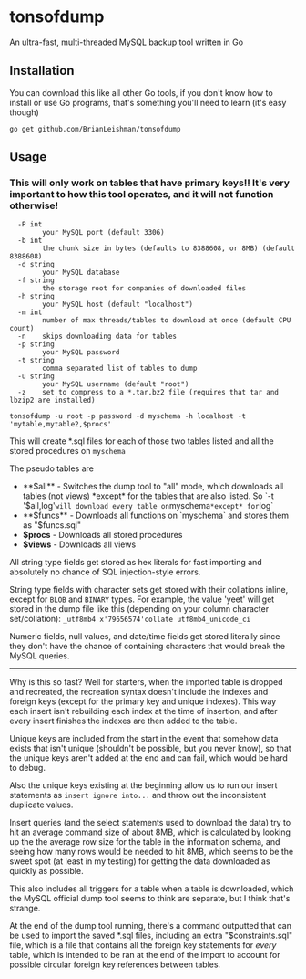 # tonsofdump
An ultra-fast, multi-threaded MySQL backup tool written in Go

## Installation
You can download this like all other Go tools, if you don't know how to install or use Go programs, that's something you'll need to learn (it's easy though)

    go get github.com/BrianLeishman/tonsofdump

## Usage
### This will only work on tables that have primary keys!! It's very important to how this tool operates, and it **will not** function otherwise!

```
  -P int
        your MySQL port (default 3306)
  -b int
        the chunk size in bytes (defaults to 8388608, or 8MB) (default 8388608)
  -d string
        your MySQL database
  -f string
        the storage root for companies of downloaded files
  -h string
        your MySQL host (default "localhost")
  -m int
        number of max threads/tables to download at once (default CPU count)
  -n    skips downloading data for tables
  -p string
        your MySQL password
  -t string
        comma separated list of tables to dump
  -u string
        your MySQL username (default "root")
  -z    set to compress to a *.tar.bz2 file (requires that tar and lbzip2 are installed)
  ```

    tonsofdump -u root -p password -d myschema -h localhost -t 'mytable,mytable2,$procs'

This will create \*.sql files for each of those two tables listed and all the stored procedures on `myschema`

The pseudo tables are
- **$all** - Switches the dump tool to "all" mode, which downloads all tables (not views) *except* for the tables that are also listed. So `-t '$all,log'` will download every table on `myschema` *except* for `log`
- **$funcs** - Downloads all functions on `myschema` and stores them as "$funcs.sql"
- **$procs** - Downloads all stored procedures
- **$views** - Downloads all views

All string type fields get stored as hex literals for fast importing and absolutely no chance of SQL injection-style errors.

String type fields with character sets get stored with their collations inline, except for `BLOB` and `BINARY` types. For example, the value 'yeet' will get stored in the dump file like this (depending on your column character set/collation): `_utf8mb4 x'79656574'collate utf8mb4_unicode_ci`

Numeric fields, null values, and date/time fields get stored literally since they don't have the chance of containing characters that would break the MySQL queries.

------------

Why is this so fast? Well for starters, when the imported table is dropped and recreated, the recreation syntax doesn't include the indexes and foreign keys (except for the primary key and unique indexes). This way each insert isn't rebuilding each index at the time of insertion, and after every insert finishes the indexes are then added to the table.

Unique keys are included from the start in the event that somehow data exists that isn't unique (shouldn't be possible, but you never know), so that the unique keys aren't added at the end and can fail, which would be hard to debug.

Also the unique keys existing at the beginning allow us to run our insert statements as `insert ignore into...` and throw out the inconsistent duplicate values.

Insert queries (and the select statements used to download the data) try to hit an average command size of about 8MB, which is calculated by looking up the the average row size for the table in the information schema, and seeing how many rows would be needed to hit 8MB, which seems to be the sweet spot (at least in my testing) for getting the data downloaded as quickly as possible.

This also includes all triggers for a table when a table is downloaded, which the MySQL official dump tool seems to think are separate, but I think that's strange.

At the end of the dump tool running, there's a command outputted that can be used to import the saved \*.sql files, including an extra "$constraints.sql" file, which is a file that contains all the foreign key statements for *every* table, which is intended to be ran at the end of the import to account for possible circular foreign key references between tables.
